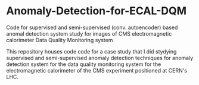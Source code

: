 # Anomaly-Detection-for-ECAL-DQM
Code for supervised and semi-supervised (conv. autoencoder) based anomal detection system study for images of CMS electromagnetic calorimeter Data Quality Monitoring system

This repository houses code code for a case study that I did stydying supervised and semi-supervised anomaly detection techniques for anomaly detection system for the data quality monitoring system for the electromagnetic calorimeter of the CMS experiment positioned at CERN's LHC.
